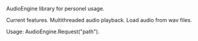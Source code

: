 AudioEngine library for personel usage.

Current features.
Multithreaded audio playback.
Load audio from wav files.

Usage:
AudioEngine.Request("path").
